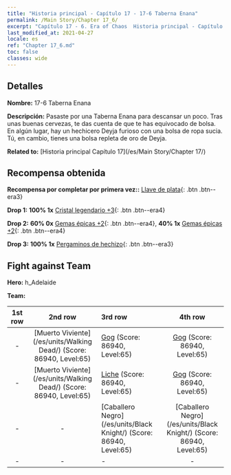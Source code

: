 ```yaml
---
title: "Historia principal - Capítulo 17 - 17-6 Taberna Enana"
permalink: /Main Story/Chapter 17_6/
excerpt: "Capítulo 17 - 6. Era of Chaos  Historia principal - Capítulo 17_6. 17-6 Taberna Enana"
last_modified_at: 2021-04-27
locale: es
ref: "Chapter 17_6.md"
toc: false
classes: wide
---
```


## Detalles

 **Nombre:** 17-6 Taberna Enana

 **Descripción:** Pasaste por una Taberna Enana para descansar un poco. Tras unas buenas cervezas, te das cuenta de que te has equivocado de bolsa. En algún lugar, hay un hechicero Deyja furioso con una bolsa de ropa sucia. Tú, en cambio, tienes una bolsa repleta de oro de Deyja.

 **Related to:** [Historia principal Capítulo 17](/es/Main Story/Chapter 17/)

## Recompensa obtenida

 **Recompensa por completar por primera vez::** [Llave de plata](/ItemsES/con_693/){: .btn .btn--era3}

 **Drop 1:** **100% 1x** [Cristal legendario +3](/ItemsES/mat_59/){: .btn .btn--era4}

 **Drop 2:** **60% 0x** [Gemas épicas +2](/ItemsES/mat_51/){: .btn .btn--era4}, **40% 1x** [Gemas épicas +2](/ItemsES/mat_51/){: .btn .btn--era4}

 **Drop 3:** **100% 1x** [Pergaminos de hechizo](/ItemsES/con_694/){: .btn .btn--era3}


## Fight against Team
 **Hero:** h_Adelaide

 **Team:**


  | 1st row | 2nd row | 3rd row | 4th row |
  |:----:|:----:|:----|:----:|
  | - | [Muerto Viviente](/es/units/Walking Dead/) (Score: 86940, Level:65)  | [Gog](/es/units/Gog/) (Score: 86940, Level:65)  | [Gog](/es/units/Gog/) (Score: 86940, Level:65)  |
  | - | [Muerto Viviente](/es/units/Walking Dead/) (Score: 86940, Level:65)  | [Liche](/es/units/Lich/) (Score: 86940, Level:65)  | [Gog](/es/units/Gog/) (Score: 86940, Level:65)  |
  | - | - | [Caballero Negro](/es/units/Black Knight/) (Score: 86940, Level:65)  | [Caballero Negro](/es/units/Black Knight/) (Score: 86940, Level:65)  |
  | - | - | - | - |


